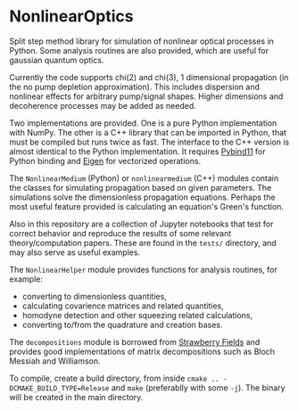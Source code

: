 # NonlinearOptics

Split step method library for simulation of nonlinear optical processes in Python.
Some analysis routines are also provided, which are useful for gaussian quantum optics.

Currently the code supports chi(2) and chi(3), 1 dimensional propagation (in the no pump depletion approximation).
This includes dispersion and nonlinear effects for arbitrary pump/signal shapes.
Higher dimensions and decoherence processes may be added as needed.

Two implementations are provided. One is a pure Python implementation with NumPy.
The other is a C++ library that can be imported in Python, that must be compiled but runs twice as fast.
The interface to the C++ version is almost identical to the Python implementation. It requires [Pybind11](https://pybind11.readthedocs.io/en/master/) for Python binding and [Eigen](http://eigen.tuxfamily.org/) for vectorized operations.

The `NonlinearMedium` (Python) or `nonlinearmedium` (C++) modules contain the classes for simulating propagation based on given parameters.
The simulations solve the dimensionless propagation equations.
Perhaps the most useful feature provided is calculating an equation's Green's function.

Also in this repository are a collection of Jupyter notebooks that test for correct behavior and reproduce the results of some relevant theory/computation papers.
These are found in the `tests/` directory, and may also serve as useful examples.

The `NonlinearHelper` module provides functions for analysis routines, for example:
- converting to dimensionless quantities,
- calculating covarience matrices and related quantities,
- homodyne detection and other squeezing related calculations,
- converting to/from the quadrature and creation bases.

The `decompositions` module is borrowed from [Strawberry Fields](https://strawberryfields.readthedocs.io/) and provides good implementations of matrix decompositions such as Bloch Messiah and Williamson.

To compile, create a build directory, from inside `cmake .. -DCMAKE_BUILD_TYPE=Release` and `make` (preferablly with some `-j`).
The binary will be created in the main directory.
